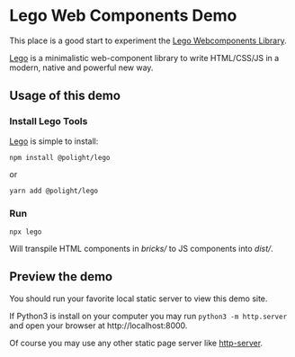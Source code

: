 # Lego Web Components Demo

This place is a good start to experiment the [Lego Webcomponents Library](https://github.com/Polight/lego).

[Lego](https://lego.js.org) is a minimalistic web-component library to write HTML/CSS/JS in a modern, native and powerful new way.

## Usage of this demo

### Install Lego Tools

[Lego](https://lego.js.org/getting-started/) is simple to install:

```
npm install @polight/lego
```

or

```
yarn add @polight/lego
```

### Run

```
npx lego
```

Will transpile HTML components in _bricks/_ to JS components into _dist/_.

## Preview the demo

You should run your favorite local static server to view this demo site.

If Python3 is install on your computer you may run `python3 -m http.server` and open your browser at http://localhost:8000.

Of course you may use any other static page server like [http-server](https://github.com/http-party/http-server).
